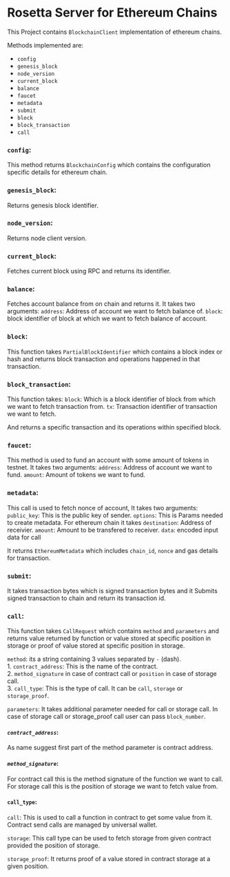 # __Rosetta Server for Ethereum Chains__

This Project contains `BlockchainClient` implementation of ethereum chains.

Methods implemented are:
* `config`
* `genesis_block`
* `node_version`
* `current_block`
* `balance`
* `faucet`
* `metadata`
* `submit`
* `block`
* `block_transaction`
* `call`


### __`config`__:
This method returns `BlockchainConfig` which contains the configuration specific details for ethereum chain.

### __`genesis_block`__:
Returns genesis block identifier.

### __`node_version`__:
Returns node client version.

### __`current_block`__:
Fetches current block using RPC and returns its identifier.

### __`balance`__:
Fetches account balance from on chain and returns it. It takes two arguments:
`address`: Address of account we want to fetch balance of.
`block`: block identifier of block at which we want to fetch balance of account.

### __`block`__:
This function takes `PartialBlockIdentifier` which contains a block index or hash and returns block transaction and operations happened in that transaction.

### __`block_transaction`__:
This function takes: 
`block`: Which is a block identifier of block from which we want to fetch transaction from.
`tx`: Transaction identifier of transaction we want to fetch.

And returns a specific transaction and its operations within specified block.

### __`faucet`__:

This method is used to fund an account with some amount of tokens in testnet. It takes two arguments:
`address`: Address of account we want to fund.
`amount`: Amount of tokens we want to fund.

### __`metadata`__:

This call is used to fetch nonce of account, It takes two arguments:
`public_key`: This is the public key of sender.
`options`: This is Params needed to create metadata. For ethereum chain it takes
    `destination`: Address of receivier.
    `amount`: Amount to be transfered to receiver.
    `data`: encoded input data for call

It returns `EthereumMetadata` which includes `chain_id`, `nonce` and gas details for transaction.

### __`submit`__:

It takes transaction bytes which is signed transaction bytes and it Submits signed transaction to chain and return its transaction id.

### __`call`__:

This function takes `CallRequest` which contains `method` and `parameters` and returns value returned by function or value stored at specific position in storage or proof of value stored at specific position in storage.

`method`: its a string containing 3 values separated by `-` (dash). <br/>
    1. `contract_address`: This is the name of the contract. <br/>
    2. `method_signature` in case of contract call or `position` in case of storage call. <br/>
    3. `call_type`: This is the type of call. It can be `call`, `storage` or `storage_proof`. <br/>

`parameters`: It takes additional parameter needed for call or storage call. In case of storage call or storage_proof call user can pass `block_number`.

#### ___`contract_address`___:
As name suggest first part of the method parameter is contract address.

#### ___`method_signature`___:
For contract call this is the method signature of the function we want to call. For storage call this is the position of storage we want to fetch value from.

#### __`call_type`__:
`call`: This is used to call a function in contract to get some value from it. Contract send calls are managed by universal wallet.

`storage`: This call type can be used to fetch storage from given contract provided the position of storage.

`storage_proof`: It returns proof of a value stored in contract storage at a given position.
